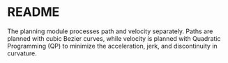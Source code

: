 # README

The planning module processes path and velocity separately. Paths are planned with cubic Bezier curves, while velocity is planned with Quadratic Programming (QP) to minimize the acceleration, jerk, and discontinuity in curvature.
